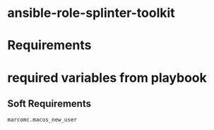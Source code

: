 # ansible-role-splinter-toolkit


# Requirements

# required variables from playbook

## Soft Requirements

    marcomc.macos_new_user
